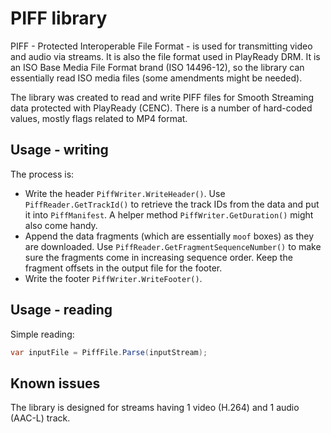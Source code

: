 # PIFF library

PIFF - Protected Interoperable File Format - is used for transmitting video and audio via streams. It is also the file format used in PlayReady DRM. It is an ISO Base Media File Format brand (ISO 14496-12), so the library can essentially read ISO media files (some amendments might be needed).

The library was created to read and write PIFF files for Smooth Streaming data protected with PlayReady (CENC). There is a number of hard-coded values, mostly flags related to MP4 format.

## Usage - writing

The process is:
- Write the header `PiffWriter.WriteHeader()`.
  Use `PiffReader.GetTrackId()` to retrieve the track IDs from the data and put it into `PiffManifest`.
  A helper method `PiffWriter.GetDuration()` might also come handy.
- Append the data fragments (which are essentially `moof` boxes) as they are downloaded.
  Use `PiffReader.GetFragmentSequenceNumber()` to make sure the fragments come in increasing sequence order.
  Keep the fragment offsets in the output file for the footer.
- Write the footer `PiffWriter.WriteFooter()`.

## Usage - reading

Simple reading:
```csharp
var inputFile = PiffFile.Parse(inputStream);
```

## Known issues

The library is designed for streams having 1 video (H.264) and 1 audio (AAC-L) track.
